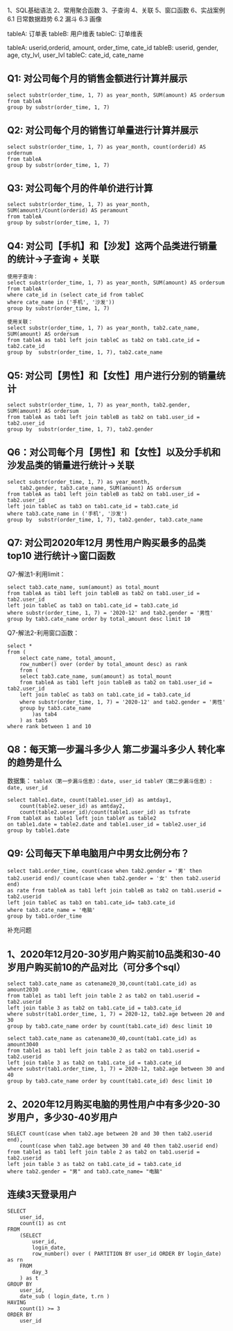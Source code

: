 1、SQL基础语法
2、常用聚合函数
3、子查询
4、关联
5、窗口函数
6、实战案例
6.1 日常数据趋势
6.2 漏斗
6.3 画像

tableA: 订单表 tableB: 用户维表 tableC: 订单维表

tableA: userid,orderid, amount, order_time, cate_id
tableB: userid, gender, age, cty_lvl, user_lvl
tableC: cate_id, cate_name

## Q1: 对公司每个月的销售金额进行计算并展示
```
select substr(order_time, 1, 7) as year_month, SUM(amount) AS ordersum
from tableA
group by substr(order_time, 1, 7)
```
## Q2: 对公司每个月的销售订单量进行计算并展示
```
select substr(order_time, 1, 7) as year_month, count(orderid) AS ordernum
from tableA
group by substr(order_time, 1, 7)
```
## Q3: 对公司每个月的件单价进行计算
```
select substr(order_time, 1, 7) as year_month, 
SUM(amount)/Count(orderid) AS peramount
from tableA
group by substr(order_time, 1, 7)
```
## Q4: 对公司【手机】和【沙发】这两个品类进行销量的统计->子查询 + 关联
```
使用子查询：
select substr(order_time, 1, 7) as year_month, SUM(amount) AS ordersum
from tableA 
where cate_id in (select cate_id from tableC
where cate_name in ('手机', '沙发')) 
group by substr(order_time, 1, 7)
```
```
使用关联：
select substr(order_time, 1, 7) as year_month, tab2.cate_name, SUM(amount) AS ordersum
from tableA as tab1 left join tableC as tab2 on tab1.cate_id = tab2.cate_id 
group by  substr(order_time, 1, 7), tab2.cate_name
```
## Q5: 对公司【男性】和【女性】用户进行分别的销量统计
```
select substr(order_time, 1, 7) as year_month, tab2.gender, SUM(amount) AS ordersum
from tableA as tab1 left join tableB as tab2 on tab1.user_id = tab2.user_id
group by  substr(order_time, 1, 7), tab2.gender
```
## Q6：对公司每个月【男性】和【女性】以及分手机和沙发品类的销量进行统计->关联
```
select substr(order_time, 1, 7) as year_month, 
    tab2.gender, tab3.cate_name, SUM(amount) AS ordersum
from tableA as tab1 left join tableB as tab2 on tab1.user_id = tab2.user_id 
left join tableC as tab3 on tab1.cate_id = tab3.cate_id
where tab3.cate_name in ('手机', '沙发')
group by  substr(order_time, 1, 7), tab2.gender, tab3.cate_name
```

## Q7: 对公司2020年12月 男性用户购买最多的品类top10 进行统计->窗口函数
Q7-解法1-利用limit：
```
select tab3.cate_name, sum(amount) as total_mount
from tableA as tab1 left join tableB as tab2 on tab1.user_id = tab2.user_id   
left join tableC as tab3 on tab1.cate_id = tab3.cate_id 
where substr(order_time, 1, 7) = '2020-12' and tab2.gender = '男性' 
group by tab3.cate_name order by total_amount desc limit 10
```
Q7-解法2-利用窗口函数： 
```
select * 
from (
    select cate_name, total_amount, 
    row_number() over (order by total_amount desc) as rank 
    from (
    select tab3.cate_name, sum(amount) as total_mount   
    from tableA as tab1 left join tableB as tab2 on tab1.user_id = tab2.user_id 
    left join tableC as tab3 on tab1.cate_id = tab3.cate_id 
    where substr(order_time, 1, 7) = '2020-12' and tab2.gender = '男性' 
    group by tab3.cate_name
        )as tab4
    ) as tab5 
where rank between 1 and 10
```
## Q8：每天第一步漏斗多少人 第二步漏斗多少人 转化率的趋势是什么
数据集：
`tableX（第一步漏斗信息）：date, user_id tableY（第二步漏斗信息）: date, user_id`
```
select table1.date, count(table1.user_id) as amtday1,
    count(table2.ueser_id) as amtday2,
    count(table2.ueser_id)/count(table1.user_id) as tsfrate
From tableX as table1 left join tableY as table2
on table1.date = table2.date and table1.user_id = table2.user_id
group by table1.date
```

## Q9: 公司每天下单电脑用户中男女比例分布？
```
select tab1.order_time, count(case when tab2.gender = '男' then tab2.userid end)/ count(case when tab2.gender = '女' then tab2.userid end)
as rate from tableA as tab1 left join tableB as tab2 on tab1.userid = tab2.userid
left join tableC as tab3 on tab1.cate_id= tab3.cate_id
where tab3.cate_name = '电脑'
group by tab1.order_time
```
补充问题
## 1、2020年12月20-30岁用户购买前10品类和30-40岁用户购买前10的产品对比（可分多个sql）
```
select tab3.cate_name as catename20_30,count(tab1.cate_id) as amount2030
from table1 as tab1 left join table 2 as tab2 on tab1.userid = tab2.userid
left join table 3 as tab2 on tab1.cate_id = tab3.cate_id
where substr(tab1.order_time, 1, 7) = 2020-12, tab2.age between 20 and 30
group by tab3.cate_name order by count(tab1.cate_id) desc limit 10
```
```
select tab3.cate_name as catename30_40,count(tab1.cate_id) as amount3040
from table1 as tab1 left join table 2 as tab2 on tab1.userid = tab2.userid
left join table 3 as tab2 on tab1.cate_id = tab3.cate_id
where substr(tab1.order_time, 1, 7) = 2020-12, tab2.age between 30 and 40
group by tab3.cate_name order by count(tab1.cate_id) desc limit 10
```
## 2、2020年12月购买电脑的男性用户中有多少20-30岁用户，多少30-40岁用户 
```
SELECT count(case when tab2.age between 20 and 30 then tab2.userid end),
    count(case when tab2.age between 30 and 40 then tab2.userid end)
from table1 as tab1 left join table 2 as tab2 on tab1.userid = tab2.userid
left join table 3 as tab2 on tab1.cate_id = tab3.cate_id
where tab2.gender = "男" and tab3.cate_name= "电脑"
```

## 连续3天登录用户
```
SELECT
    user_id,
    count(1) as cnt
FROM
    (SELECT 
        user_id, 
        login_date, 
        row_number() over ( PARTITION BY user_id ORDER BY login_date) as rn
    FROM 
        day_3
    ) as t 
GROUP BY
    user_id,
    date_sub ( login_date, t.rn ) 
HAVING
    count(1) >= 3 
ORDER BY
    user_id
```


